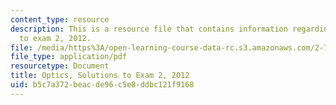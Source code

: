 ```yaml
---
content_type: resource
description: This is a resource file that contains information regarding optics solutions
  to exam 2, 2012.
file: /media/https%3A/open-learning-course-data-rc.s3.amazonaws.com/2-71-optics-spring-2014/b5c7a372beacde96c5e8ddbc121f9168_MIT2_71S14_s12_quiz2_sols.pdf
file_type: application/pdf
resourcetype: Document
title: Optics, Solutions to Exam 2, 2012
uid: b5c7a372-beac-de96-c5e8-ddbc121f9168
---
```

